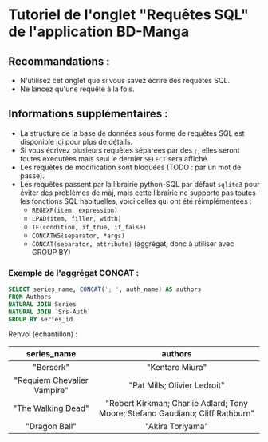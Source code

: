 # Tutoriel de l'onglet "Requêtes SQL" de l'application BD-Manga

## Recommandations :

- N'utilisez cet onglet que si vous savez écrire des requêtes SQL.
- Ne lancez qu'une requête à la fois.

## Informations supplémentaires :

- La structure de la base de données sous forme de requêtes SQL est disponible [ici](https://github.com/Leroymilo/ClubBDM-DB/blob/main/documentation/structure%20db.md) pour plus de détails.
- Si vous écrivez plusieurs requêtes séparées par des `;`, elles seront toutes executées mais seul le dernier `SELECT` sera affiché.
- Les requêtes de modification sont bloquées (TODO : par un mot de passe).
- Les requêtes passent par la librairie python-SQL par défaut `sqlite3` pour éviter des problèmes de màj, mais cette librairie ne supporte pas toutes les fonctions SQL habituelles, voici celles qui ont été réimplémentées :
    - `REGEXP(item, expression)`
    - `LPAD(item, filler, width)`
    - `IF(condition, if_true, if_false)`
    - `CONCATWS(separator, *args)`
    - `CONCAT(separator, attribute)` (aggrégat, donc à utiliser avec GROUP BY)

### Exemple de l'aggrégat CONCAT :
```sql
SELECT series_name, CONCAT('; ', auth_name) AS authors
FROM Authors
NATURAL JOIN Series
NATURAL JOIN `Srs-Auth`
GROUP BY series_id
```
Renvoi (échantillon) :

|series_name|authors|
|:-------:|:----:|
|"Berserk"|"Kentaro Miura"|
|"Requiem Chevalier Vampire"|"Pat Mills; Olivier Ledroit"|
|"The Walking Dead"|"Robert Kirkman; Charlie Adlard; Tony Moore; Stefano Gaudiano; Cliff Rathburn"|
|"Dragon Ball"|"Akira Toriyama"|